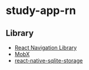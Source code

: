 # study-app-rn

## Library

- [React Navigation Library](https://reactnavigation.org/docs/)
- [MobX](https://mobx.js.org/)
- [react-native-sqlite-storage](https://github.com/andpor/react-native-sqlite-storage)
